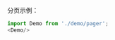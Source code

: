 分页示例：
```js
import Demo from './demo/pager';
<Demo/>
```

```js { "static":true,"file": "../demo/pager/index.tsx" }
```
